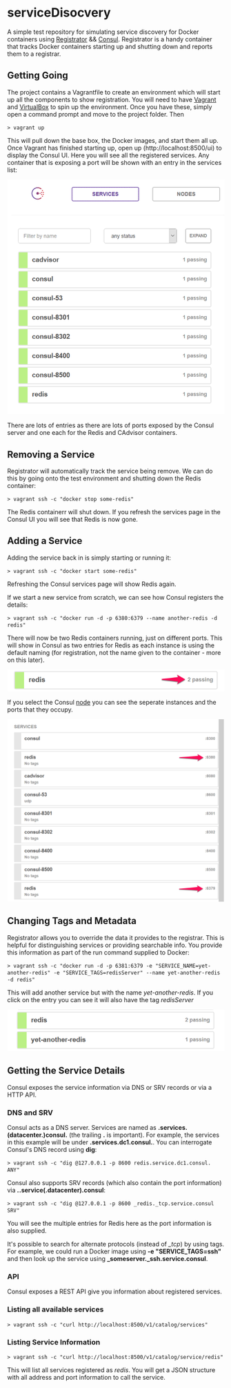 # serviceDisocvery

A simple test repository for simulating service discovery for Docker containers using [Registrator](https://github.com/gliderlabs/registrator) &&  [Consul](https://github.com/gliderlabs/docker-consul/tree/legacy). Registrator is a handy container that tracks Docker containers starting up and shutting down and reports them to a registrar. 

## Getting Going

The project contains a Vagrantfile to create an environment which will start up all the components to show registration. You will need to have [Vagrant]() and [VirtualBox]() to spin up the environment. Once you have these, simply open a command prompt and move to the project folder. Then

    > vagrant up

This will pull down the base box, the Docker images, and start them all up. Once Vagrant has finished starting up, open up (http://localhost:8500/ui) to display the Consul UI. Here you will see all the registered services. Any container that is exposing a port will be shown with an entry in the services list:

![Consul Services Screen](/images/services.png) 

There are lots of entries as there are lots of ports exposed by the Consul server and one each for the Redis and CAdvisor containers.

## Removing a Service

Registrator will automatically track the service being remove. We can do this by going onto the test environment and shutting down the Redis container:

    > vagrant ssh -c "docker stop some-redis"

The Redis containerr will shut down. If you refresh the services page in the Consul UI you will see that Redis is now gone.

## Adding a Service

Adding the service back in is simply starting or running it:

    > vagrant ssh -c "docker start some-redis"

Refreshing the Consul services page will show Redis again. 

If we start a new service from scratch, we can see how Consul registers the details:

    > vagrant ssh -c "docker run -d -p 6380:6379 --name another-redis -d redis"

There will now be two Redis containers running, just on different ports. This will show in Consul as two entries for Redis as each instance is using the default naming (for registration, not the name given to the container - more on this later). 

![Two Redis instances](/images/two_redis.png)

If you select the Consul [node](http://localhost:8500/ui/#/dc1/nodes/node1) you can see the seperate instances and the ports that they occupy.

![Node Information](/images/node_info.png)

## Changing Tags and Metadata

Registrator allows you to override the data it provides to the registrar. This is helpful for distinguishing services or providing searchable info. You provide this information as part of the run command supplied to Docker:

    > vagrant ssh -c "docker run -d -p 6381:6379 -e "SERVICE_NAME=yet-another-redis" -e "SERVICE_TAGS=redisServer" --name yet-another-redis -d redis"

This will add another service but with the name *yet-another-redis*. If you click on the entry you can see it will also have the tag *redisServer*

![Redis Metadata](/images/metadata.png)

## Getting the Service Details

Consul exposes the service information via DNS or SRV records or via a HTTP API.

### DNS and SRV

Consul acts as a DNS server. Services are named as **<service name>.services.(datacenter.)consul.** (the trailing **.** is important). For example, the services in this example will be under **<service name>.services.dc1.consul.**. You can interrogate Consul's DNS record using **dig**:

    > vagrant ssh -c "dig @127.0.0.1 -p 8600 redis.service.dc1.consul. ANY"

Consul also supports SRV records (which also contain the port information) via **_<service name>._<protocol>.service(.datacenter).consul**:

    > vagrant ssh -c "dig @127.0.0.1 -p 8600 _redis._tcp.service.consul SRV"

You will see the multiple entries for Redis here as the port information is also supplied. 

It's possible to search for alternate protocols (instead of *_tcp*) by using tags. For example, we could run a Docker image using **-e "SERVICE_TAGS=ssh"** and then look up the service using **_someserver._ssh.service.consul**.

### API

Consul exposes a REST API give you information about registered services.

### Listing all available services

    > vagrant ssh -c "curl http://localhost:8500/v1/catalog/services"

### Listing Service Information

    > vagrant ssh -c "curl http://localhost:8500/v1/catalog/service/redis"

This will list all services registered as *redis*. You will get a JSON structure with all address and port information to call the service.